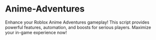 # Anime-Adventures
Enhance your Roblox Anime Adventures gameplay! This script provides powerful features, automation, and boosts for serious players. Maximize your in-game experience now!
